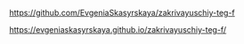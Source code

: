 https://github.com/EvgeniaSkasyrskaya/zakrivayuschiy-teg-f

https://evgeniaskasyrskaya.github.io/zakrivayuschiy-teg-f/